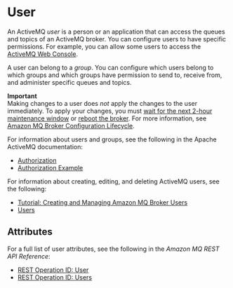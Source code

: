 # User<a name="user"></a>

An ActiveMQ *user* is a person or an application that can access the queues and topics of an ActiveMQ broker\. You can configure users to have specific permissions\. For example, you can allow some users to access the [ActiveMQ Web Console](http://activemq.apache.org/web-console.html)\.

A user can belong to a *group*\. You can configure which users belong to which groups and which groups have permission to send to, receive from, and administer specific queues and topics\.

**Important**  
Making changes to a user does *not* apply the changes to the user immediately\. To apply your changes, you must [wait for the next 2\-hour maintenance window](amazon-mq-editing-managing-configurations.md#apply-configuration-revision-editing-console) or [reboot the broker](amazon-mq-rebooting-broker.md)\. For more information, see [Amazon MQ Broker Configuration Lifecycle](amazon-mq-broker-configuration-lifecycle.md)\.

For information about users and groups, see the following in the Apache ActiveMQ documentation:
+ [Authorization](http://activemq.apache.org/security.html#Security-Authorization)
+ [Authorization Example](http://activemq.apache.org/security.html#Security-AuthorizationExample)

For information about creating, editing, and deleting ActiveMQ users, see the following:
+ [Tutorial: Creating and Managing Amazon MQ Broker Users](amazon-mq-listing-managing-users.md)
+ [Users](amazon-mq-limits.md#activemq-user-limits)

## Attributes<a name="user-attributes"></a>

For a full list of user attributes, see the following in the *Amazon MQ REST API Reference*:
+ [REST Operation ID: User](http://docs.aws.amazon.com/amazon-mq/latest/api-reference/rest-api-user.html)
+ [REST Operation ID: Users](http://docs.aws.amazon.com/amazon-mq/latest/api-reference/rest-api-users.html)